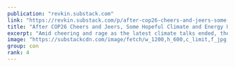 ```yaml
---
publication: "revkin.substack.com"
link: "https://revkin.substack.com/p/after-cop26-cheers-and-jeers-some-21-11-15"
title: "After COP26 Cheers and Jeers, Some Hopeful Climate and Energy Undercurrents"
excerpt: "Amid cheering and rage as the latest climate talks ended, there are heaps of issues and opportunities to work on in the months and years ahead."
image: "https://substackcdn.com/image/fetch/w_1200,h_600,c_limit,f_jpg,q_auto:good,fl_progressive:steep/https%3A%2F%2Fbucketeer-e05bbc84-baa3-437e-9518-adb32be77984.s3.amazonaws.com%2Fpublic%2Fimport-images%2F05be73bb-cc7b-4bd1-8e4f-bc39a9c4879d%2F0942104348cdb327d9bf697e09a72d7e.jpg"
group: con
rank: 4
---
```

